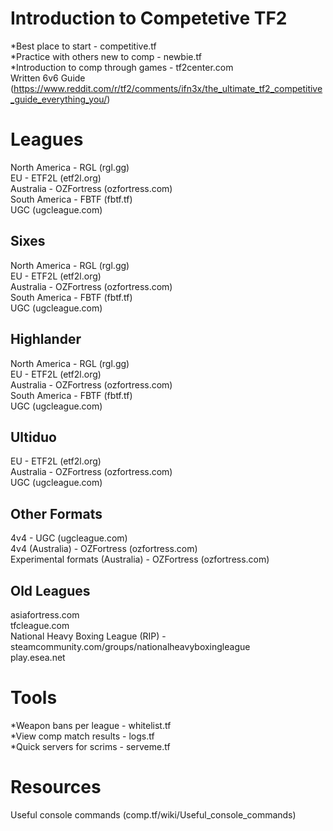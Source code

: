 # Introduction to Competetive TF2
*Best place to start - competitive.tf  
*Practice with others new to comp - newbie.tf  
*Introduction to comp through games - tf2center.com  
Written 6v6 Guide (https://www.reddit.com/r/tf2/comments/ifn3x/the_ultimate_tf2_competitive_guide_everything_you/)  



# Leagues
North America - RGL (rgl.gg)  
EU - ETF2L (etf2l.org)  
Australia - OZFortress (ozfortress.com)  
South America - FBTF (fbtf.tf)  
UGC (ugcleague.com)  

## Sixes
North America - RGL (rgl.gg)  
EU - ETF2L (etf2l.org)  
Australia - OZFortress (ozfortress.com)  
South America - FBTF (fbtf.tf)  
UGC (ugcleague.com)  

## Highlander
North America - RGL (rgl.gg)  
EU - ETF2L (etf2l.org)  
Australia - OZFortress (ozfortress.com)  
South America - FBTF (fbtf.tf)  
UGC (ugcleague.com)  

## Ultiduo
EU - ETF2L (etf2l.org)  
Australia - OZFortress (ozfortress.com)  
UGC (ugcleague.com)  

## Other Formats
4v4 - UGC (ugcleague.com)  
4v4 (Australia) - OZFortress (ozfortress.com)  
Experimental formats (Australia) - OZFortress (ozfortress.com)  

## Old Leagues
asiafortress.com  
tfcleague.com  
National Heavy Boxing League (RIP) - steamcommunity.com/groups/nationalheavyboxingleague  
play.esea.net  

# Tools
*Weapon bans per league - whitelist.tf  
*View comp match results - logs.tf  
*Quick servers for scrims - serveme.tf  

# Resources
Useful console commands (comp.tf/wiki/Useful_console_commands)  
